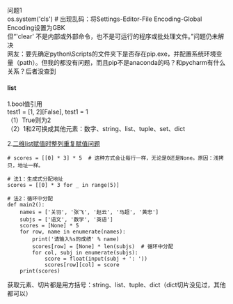 问题1  
os.system('cls')  # 出现乱码：将Settings-Editor-File Encoding-Global Encoding设置为GBK  
但“'clear' 不是内部或外部命令，也不是可运行的程序或批处理文件。”问题仍未解决  
网友：要先确定python\Scripts的文件夹下是否存在pip.exe，并配置系统环境变量（path）。但我的都没有问题，而且pip不是anaconda的吗？和pycharm有什么关系？后者没查到  

#### list
1.bool值引用  
test1 = [1, 2][False], test1 = 1  
（1）True则为2  
（2）1和2可换成其他元素：数字、string、list、tuple、set、dict  

2.[二维list赋值时整列重复赋值问题](https://blog.csdn.net/sjtuxx_lee/article/details/86709535)  
```
# scores = [[0] * 3] * 5  # 这种方式会让每行一样，无论是0还是None。原因：浅拷贝，地址一样。

# 法1：生成式分配地址
scores = [[0] * 3 for _ in range(5)]

# 法2：循环中分配
def main2():
    names = ['关羽', '张飞', '赵云', '马超', '黄忠']
    subjs = ['语文', '数学', '英语']
    scores = [None] * 5
    for row, name in enumerate(names):
        print('请输入%s的成绩' % name)
        scores[row] = [None] * len(subjs)  # 循环中分配
        for col, subj in enumerate(subjs):
            score = float(input(subj + ': '))
            scores[row][col] = score
    print(scores)
```

获取元素、切片都是用方括号：string、list、tuple、dict（dict切片没见过，其他都可以）
